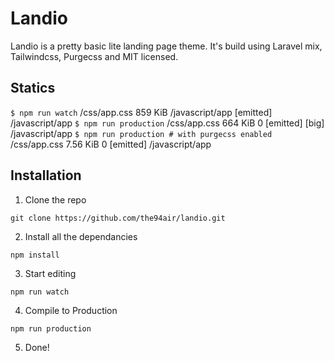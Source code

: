 # Landio
Landio is a pretty basic lite landing page theme. It's build using Laravel mix, Tailwindcss, Purgecss and MIT licensed.

## Statics
`$ npm run watch`
/css/app.css   859 KiB  /javascript/app  [emitted]  /javascript/app
`$ npm run production`
/css/app.css    664 KiB       0  [emitted]  [big]  /javascript/app
`$ npm run production # with purgecss enabled`
/css/app.css   7.56 KiB       0  [emitted]  /javascript/app

## Installation
1. Clone the repo
```
git clone https://github.com/the94air/landio.git
```
2. Install all the dependancies
```
npm install
```
3. Start editing
```
npm run watch
```
4. Compile to Production
```
npm run production
```
5. Done!